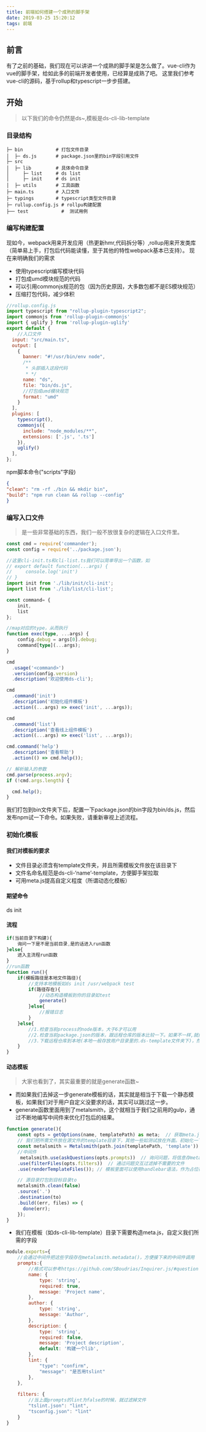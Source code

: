 ```yaml
---
title: 前端如何搭建一个成熟的脚手架
date: 2019-03-25 15:20:12
tags: 前端
---
```


## 前言

有了之前的基础，我们现在可以讲讲一个成熟的脚手架是怎么做了。vue-cli作为vue的脚手架，给如此多的前端开发者使用，已经算是成熟了吧。
这里我们参考vue-cli的源码，基于rollup和typescript一步步搭建。

## 开始

> 以下我们的命令仍然是ds~,模板是ds-cli-lib-template

### 目录结构
```
├─ bin            # 打包文件目录
│  ├─ ds.js       # package.json里的bin字段引用文件 
├─ src
│  ├─ lib         # 具体命令目录
│     ├─ list     # ds list
│     ├─ init     # ds init
│  ├─ utils       # 工具函数
├─ main.ts        # 入口文件
├─ typings        # typescript类型文件目录
├─ rullup.config.js # rollpu构建配置
├── test            #  测试用例
```

### 编写构建配置

现如今，webpack用来开发应用（热更新hmr,代码拆分等）,rollup用来开发类库（简单易上手，打包后代码能读懂，至于其他的特性webpack基本已支持）。
现在来明确我们的需求

- 使用typescript编写模块代码
- 打包成umd模块规范的代码
- 可以引用commonjs规范的包（因为历史原因，大多数包都不是ES模块规范）
- 压缩打包代码，减少体积

```javascript
//rollup.config.js
import typescript from "rollup-plugin-typescript2";
import commonjs from 'rollup-plugin-commonjs'
import { uglify } from 'rollup-plugin-uglify'
export default {
    //入口文件
  input: "src/main.ts",
  output: [
    {
      banner: "#!/usr/bin/env node",
      /**
       * 头部插入这段代码
       * */
      name: "ds",
      file: "bin/ds.js",
      //打包成umd模块规范
      format: "umd"
    }
  ],
  plugins: [
    typescript(),
    commonjs({
      include: "node_modules/**",
      extensions: ['.js', '.ts']
    }),
    uglify()
  ],
};
```
npm脚本命令("scripts"字段)
```json
{
"clean": "rm -rf ./bin && mkdir bin",
"build": "npm run clean && rollup --config"
}
```

### 编写入口文件

> 是一些非常基础的东西，我们一般不放很复杂的逻辑在入口文件里。

```typescript
const cmd = require('commander');
const config = require('../package.json');

//这里cli-init.ts和cli-list.ts我们可以简单导出一个函数，如
// export default function(...args) {
//     console.log('init')
// }
import init from './lib/init/cli-init'; 
import list from './lib/list/cli-list';

const command= {
    init,
    list
};

//map对应的type，从而执行
function exec(type, ...args) {
    config.debug = args[0].debug;
    command[type](...args);
}

cmd
  .usage('<command>')
  .version(config.version)
  .description('欢迎使用ds-cli');

cmd
  .command('init')
  .description('初始化组件模板')
  .action((...args) => exec('init', ...args));

cmd
  .command('list')
  .description('查看线上组件模板')
  .action((...args) => exec('list', ...args));

cmd.command('help')
  .description('查看帮助')
  .action(() => cmd.help());

// 解析输入的参数
cmd.parse(process.argv);
if (!cmd.args.length) {

  cmd.help();
}
```
我们打包到bin文件夹下后，配置一下package.json的bin字段为bin/ds.js，然后发布npm试一下命令。如果失败，请重新审视上述流程。

### 初始化模板

#### 我们对模板的要求

- 文件目录必须含有template文件夹，并且所需模板文件放在该目录下
- 文件名命名规范是ds-cli-‘name’-template，方便脚手架拉取
- 可用meta.js提高自定义程度（所谓动态化模板）

#### 期望命令
ds init <template-name> <app-name>

#### 流程

```javascript
if(当前目录下构建){
    询问一下是不是当前目录,是的话进入run函数
}else{
    进入主流程run函数
}
//run函数
function run(){
    if(模板路径是本地文件路径){
        //支持本地模板如ds init /usr/webpack test
        if(路径存在){
            //动态构造模板到你的目录如test
            generate()
        }else{
            //报错日志
        }
    }else{
        //1.检查当前process的node版本，大于6才可以用
        //2.检查当前package.json的版本，跟远程仓库的版本比较一下。如果不一样,就提醒一下用户有新版本
        //3.下载远程仓库到本地(本地一般存放用户目录里的.ds-template文件夹下)，然后执行generate函数
    }
}
```

#### 动态模板

> 大家也看到了，其实最重要的就是generate函数~

- 而如果我们去掉这一步generate模板的话，其实就是相当于下载一个静态模板，如果我们对于用户自定义没要求的话，其实可以跳过这一步。
- generate函数里面用到了metalsmith，这个就相当于我们之前用的gulp，通过不断地编写中间件来优化打包后的结果。
```javascript
function generate(){
    const opts = getOptions(name, templatePath) as meta;  // 获取meta.js配置,存到opts里
    // 我们把所需文件放在源文件的template目录下，其他一些如测试放在外面。初始化一下metalsmith
    const metalsmith = Metalsmith(path.join(templatePath, 'template')) //我们约定，将模板所有文件放在ds-cli-lib-template/template里
    //中间件
     metalsmith.use(askQuestions(opts.prompts))  // 询问问题，将信息存metalsmith.metadata()
    .use(filterFiles(opts.filters))  // 通过问题交互过滤掉不需要的文件
    .use(renderTemplateFiles()); // 模板里面可以使用handlebar语法，作为占位符，我们这里重新渲染模板文件

    // 源目录打包到目标目录to
    metalsmith.clean(false)
    .source('.') 
    .destination(to)
    .build((err, files) => {
      done(err);
    });
}
```
- 我们在模板（如ds-cli-lib-template）目录下需要构造meta.js，自定义我们所需的字段
```javascript
module.exports={
    //会通过中间件把这些字段存在metalsmith.metadata()，方便接下来的中间件调用
    prompts:{
        //格式可以参考https://github.com/SBoudrias/Inquirer.js/#question
        name: {
            type: 'string',
            required: true,
            message: 'Project name',
        },
        author: {
            type: 'string',
            message: 'Author',
        },
        description: {
            type: 'string',
            required: false,
            message: 'Project description',
            default: '构建一个lib',
        },
        lint: {
            "type": "confirm",
            "message": "是否用tslint"
        },
    },
    
    filters: {
        //当上面prompts的lint为false的时候，就过滤掉文件
        "tslint.json": "lint",
        "tsconfig.json": "lint"
    }
}
```
